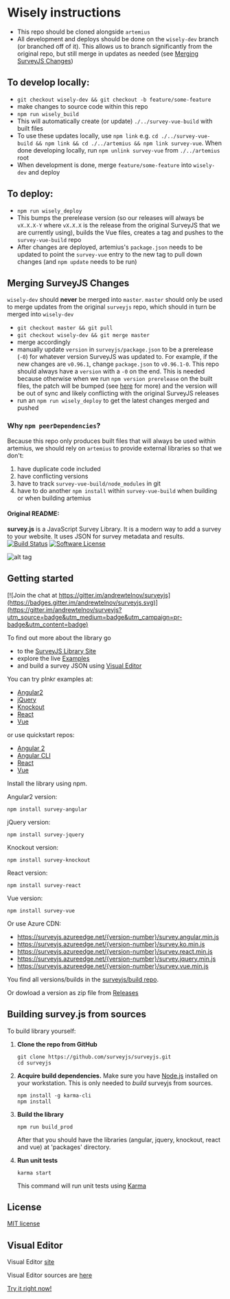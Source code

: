 # Wisely instructions
* This repo should be cloned alongside `artemius`
* All development and deploys should be done on the `wisely-dev` branch (or branched off of it). This allows us to branch significantly from the original repo, but still merge in updates as needed (see [Merging SurveyJS Changes](#merging-surveyjs-changes))

## To develop locally:
* `git checkout wisely-dev && git checkout -b feature/some-feature`
* make changes to source code within this repo
* `npm run wisely_build`
* This will automatically create (or update) `./../survey-vue-build` with built files
* To use these updates locally, use `npm link` e.g. `cd ./../survey-vue-build && npm link && cd ./../artemius && npm link survey-vue`. When done developing locally, run `npm unlink survey-vue` from `./../artemius` root
* When development is done, merge `feature/some-feature` into `wisely-dev` and deploy

## To deploy:
* `npm run wisely_deploy`
* This bumps the prerelease version (so our releases will always be `vX.X.X-Y` where `vX.X.X` is the release from the original SurveyJS that we are currently using), builds the Vue files, creates a tag and pushes to the `survey-vue-build` repo
* After changes are deployed, artemius's `package.json` needs to be updated to point the `survey-vue` entry to the new tag to pull down changes (and `npm update` needs to be run)

## Merging SurveyJS Changes
`wisely-dev` should **never** be merged into `master`. `master` should only be used to merge updates from the original `surveyjs` repo, which should in turn be merged into `wisely-dev`
* `git checkout master && git pull`
* `git checkout wisely-dev && git merge master`
* merge accordingly
* manually update `version` in `surveyjs/package.json` to be a prerelease (`-0`) for whatever version SurveyJS was updated to. For example, if the new changes are `v0.96.1`, change `package.json` to `v0.96.1-0`. This repo should always have a `version` with a `-0` on the end. This is needed because otherwise when we run `npm version prerelease` on the built files, the patch will be bumped (see [here](https://docs.npmjs.com/misc/semver#functions) for more) and the version will be out of sync and likely conflicting with the original SurveyJS releases
* run an `npm run wisely_deploy` to get the latest changes merged and pushed

### Why `npm peerDependencies`?
Because this repo only produces built files that will always be used within artemius, we should rely on `artemius` to provide external libraries so that we don't:
1. have duplicate code included
1. have conflicting versions
1. have to track `survey-vue-build/node_modules` in git
1. have to do another `npm install` within `survey-vue-build` when building or when building artemius


#### Original README:

**survey.js** is a JavaScript Survey Library. It is a modern way to add a survey to your website. It uses JSON for survey metadata and results.
[![Build Status](https://travis-ci.org/surveyjs/surveyjs.svg?branch=master)](https://travis-ci.org/surveyjs/surveyjs) [![Software License](https://img.shields.io/badge/license-MIT-brightgreen.svg?style=flat)](LICENSE)

![alt tag](https://cloud.githubusercontent.com/assets/22315929/22462339/ed33f60a-e7bd-11e6-942b-72882e6bf1db.gif)

## Getting started
[![Join the chat at https://gitter.im/andrewtelnov/surveyjs](https://badges.gitter.im/andrewtelnov/surveyjs.svg)](https://gitter.im/andrewtelnov/surveyjs?utm_source=badge&utm_medium=badge&utm_campaign=pr-badge&utm_content=badge)

To find out more about the library go
* to the [SurveyJS Library Site](https://surveyjs.io/Library)
* explore the live [Examples](https://www.surveyjs.io/Examples/Library)
* and build a survey JSON using [Visual Editor](https://www.surveyjs.io/Editor/Editor/)

You can try plnkr examples at:
* [Angular2](http://plnkr.co/edit/OJkKlUn1oxzWYtnruXir?p=preview) 
* [jQuery](http://plnkr.co/edit/DH4vJWSBtza7bSCDm2r9?p=preview)
* [Knockout](http://plnkr.co/edit/JKy5wwiAhaBTMze3fOO0?p=preview)
* [React](http://plnkr.co/edit/qXdeQa6x2FHRg0YrOlPL?p=preview)
* [Vue](http://plnkr.co/edit/aTYVAiDvMWOf3zDReayE?p=preview)

or use quickstart repos:
* [Angular 2](https://github.com/surveyjs/surveyjs_angular_quickstart)
* [Angular CLI](https://github.com/surveyjs/surveyjs_angular_cli)
* [React](https://github.com/surveyjs/surveyjs_react_quickstart)
* [Vue](https://github.com/surveyjs/surveyjs_vue_quickstart)

Install the library using npm.

Angular2 version:
```
npm install survey-angular
```
jQuery version:
```
npm install survey-jquery
```
Knockout version:
```
npm install survey-knockout
```
React version:
```
npm install survey-react
```
Vue version:
```
npm install survey-vue
```

Or use Azure CDN:
* https://surveyjs.azureedge.net/{version-number}/survey.angular.min.js
* https://surveyjs.azureedge.net/{version-number}/survey.ko.min.js
* https://surveyjs.azureedge.net/{version-number}/survey.react.min.js
* https://surveyjs.azureedge.net/{version-number}/survey.jquery.min.js
* https://surveyjs.azureedge.net/{version-number}/survey.vue.min.js

You find all versions/builds in the [surveyjs/build repo](https://github.com/surveyjs/builds).

Or dowload a version as zip file from [Releases](https://github.com/surveyjs/surveyjs/releases)


## Building survey.js from sources

To build library yourself:

 1. **Clone the repo from GitHub**  
	```
	git clone https://github.com/surveyjs/surveyjs.git
	cd surveyjs
	```

 2. **Acquire build dependencies.** Make sure you have [Node.js](http://nodejs.org/) installed on your workstation. This is only needed to _build_ surveyjs from sources.  
	```
	npm install -g karma-cli
	npm install
	```

 3. **Build the library**
	```
	npm run build_prod
	```
	After that you should have the libraries (angular, jquery, knockout, react and vue) at 'packages' directory.

 4. **Run unit tests**
	```
	karma start
	```
	This command will run unit tests using [Karma](https://karma-runner.github.io/0.13/index.html)

## License

[MIT license](https://github.com/surveyjs/surveyjs/blob/master/LICENSE)


## Visual Editor
Visual Editor [site](https://www.surveyjs.io/Editor/)

Visual Editor sources are [here](https://github.com/surveyjs/editor)

[Try it right now!](https://www.surveyjs.io/Editor/Editor/)
